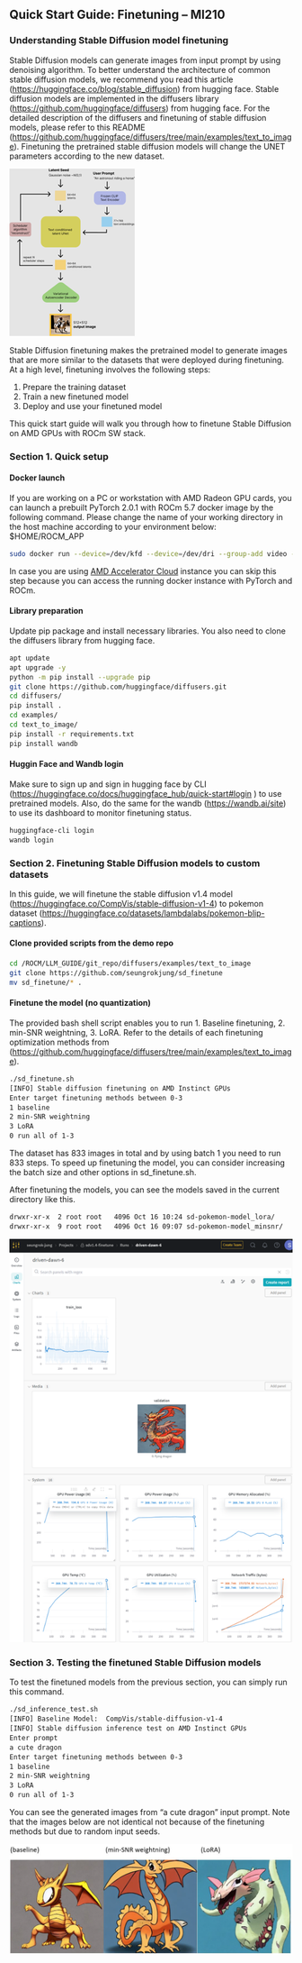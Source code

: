 ## Quick Start Guide:  Finetuning – MI210

### Understanding Stable Diffusion model finetuning

Stable Diffusion models can generate images from input prompt by using denoising algorithm. To better understand the architecture of common stable diffusion models, we recommend you read this article (https://huggingface.co/blog/stable_diffusion) from hugging face. Stable diffusion models are implemented in the diffusers library (https://github.com/huggingface/diffusers) from hugging face. For the detailed description of the diffusers and finetuning of stable diffusion models, please refer to this README (https://github.com/huggingface/diffusers/tree/main/examples/text_to_image). Finetuning the pretrained stable diffusion models will change the UNET parameters according to the new dataset.

![stable_diffusion](./img/stable_diffusion.png)

Stable Diffusion finetuning makes the pretrained model to generate images that are more similar to the datasets that were deployed during finetuning. At a high level, finetuning involves the following steps:

1.	Prepare the training dataset
2.	Train a new finetuned model
3.	Deploy and use your finetuned model

This quick start guide will walk you through how to finetune Stable Diffusion on AMD GPUs with ROCm SW stack.

### Section 1. Quick setup

#### Docker launch
If you are working on a PC or workstation with AMD Radeon GPU cards, you can launch a prebuilt PyTorch 2.0.1 with ROCm 5.7 docker image by the following command. Please change the name of your working directory in the host machine according to your environment below: $HOME/ROCM_APP

```bash
sudo docker run --device=/dev/kfd --device=/dev/dri --group-add video --cap-add=SYS_PTRACE --security-opt seccomp=unconfined --ipc=host -it -v $HOME/ROCM_APP:/ROCM_APP -d rocm/pytorch:rocm5.7_ubuntu22.04_py3.10_pytorch_2.0.1
```

In case you are using [AMD Accelerator Cloud](https://aac.amd.com/) instance you can skip this step because you can access the running docker instance with PyTorch and ROCm. 

#### Library preparation

Update pip package and install necessary libraries. You also need to clone the diffusers library from hugging face.

```bash
apt update
apt upgrade -y
python -m pip install --upgrade pip
git clone https://github.com/huggingface/diffusers.git
cd diffusers/
pip install .
cd examples/
cd text_to_image/
pip install -r requirements.txt
pip install wandb
```

#### Huggin Face and Wandb login

Make sure to sign up and sign in hugging face by CLI (https://huggingface.co/docs/huggingface_hub/quick-start#login ) to use pretrained models. Also, do the same for the wandb (https://wandb.ai/site) to use its dashboard to monitor finetuning status.

```bash
huggingface-cli login
wandb login
```

### Section 2. Finetuning Stable Diffusion models to custom datasets

In this guide, we will finetune the stable diffusion v1.4 model (https://huggingface.co/CompVis/stable-diffusion-v1-4) to pokemon dataset (https://huggingface.co/datasets/lambdalabs/pokemon-blip-captions).

#### Clone provided scripts from the demo repo

```bash
cd /ROCM/LLM_GUIDE/git_repo/diffusers/examples/text_to_image
git clone https://github.com/seungrokjung/sd_finetune
mv sd_finetune/* .
```

#### Finetune the model (no quantization)

The provided bash shell script enables you to run 1. Baseline finetuning, 2. min-SNR weightning, 3. LoRA. Refer to the details of each finetuning optimization methods from (https://github.com/huggingface/diffusers/tree/main/examples/text_to_image).

```bash
./sd_finetune.sh
[INFO] Stable diffusion finetuning on AMD Instinct GPUs
Enter target finetuning methods between 0-3
1 baseline
2 min-SNR weightning
3 LoRA
0 run all of 1-3
```

The dataset has 833 images in total and by using batch 1 you need to run 833 steps. To speed up finetuning the model, you can consider increasing the batch size and other options in sd_finetune.sh.

After finetuning the models, you can see the models saved in the current directory like this.

```bash
drwxr-xr-x  2 root root   4096 Oct 16 10:24 sd-pokemon-model_lora/
drwxr-xr-x  9 root root   4096 Oct 16 09:07 sd-pokemon-model_minsnr/
```

![base training](./img/wandb.png)


### Section 3. Testing the finetuned Stable Diffusion models

To test the finetuned models from the previous section, you can simply run this command.

```bash
./sd_inference_test.sh
[INFO] Baseline Model:  CompVis/stable-diffusion-v1-4
[INFO] Stable diffusion inference test on AMD Instinct GPUs
Enter prompt
a cute dragon
Enter target finetuning methods between 0-3
1 baseline
2 min-SNR weightning
3 LoRA
0 run all of 1-3
```

You can see the generated images from “a cute dragon” input prompt. Note that the images below are not identical not because of the finetuning methods but due to random input seeds.

![result](./img/results.JPG)
